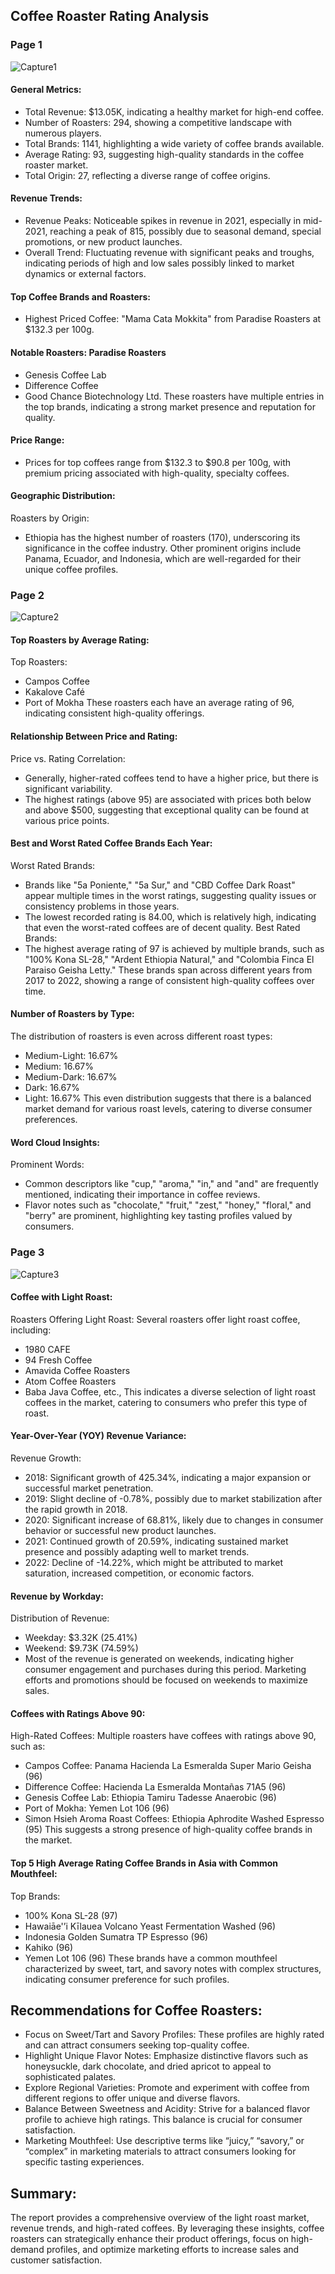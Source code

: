 ## Coffee Roaster Rating Analysis 
### Page 1
![Capture1](https://github.com/utkarsh-bhadauria/Project/blob/main/Coffee%20Brand%20Review%20Analysis/media/Capture%201.PNG)
#### General Metrics:
- Total Revenue: $13.05K, indicating a healthy market for high-end coffee.
- Number of Roasters: 294, showing a competitive landscape with numerous players.
- Total Brands: 1141, highlighting a wide variety of coffee brands available.
- Average Rating: 93, suggesting high-quality standards in the coffee roaster market.
- Total Origin: 27, reflecting a diverse range of coffee origins.
#### Revenue Trends:
- Revenue Peaks: Noticeable spikes in revenue in 2021, especially in mid-2021, reaching a peak of 815, possibly due to seasonal demand, special promotions, or new product launches.
- Overall Trend: Fluctuating revenue with significant peaks and troughs, indicating periods of high and low sales possibly linked to market dynamics or external factors.
#### Top Coffee Brands and Roasters:
- Highest Priced Coffee: "Mama Cata Mokkita" from Paradise Roasters at $132.3 per 100g.
#### Notable Roasters: Paradise Roasters
- Genesis Coffee Lab
- Difference Coffee
- Good Chance Biotechnology Ltd.
These roasters have multiple entries in the top brands, indicating a strong market presence and reputation for quality.
#### Price Range:
- Prices for top coffees range from $132.3 to $90.8 per 100g, with premium pricing associated with high-quality, specialty coffees.
#### Geographic Distribution:
Roasters by Origin:
- Ethiopia has the highest number of roasters (170), underscoring its significance in the coffee industry.
Other prominent origins include Panama, Ecuador, and Indonesia, which are well-regarded for their unique coffee profiles.

### Page 2
![Capture2](https://github.com/utkarsh-bhadauria/Project/blob/main/Coffee%20Brand%20Review%20Analysis/media/Capture%202.PNG)
#### Top Roasters by Average Rating:
Top Roasters:
- Campos Coffee
- Kakalove Café
- Port of Mokha
These roasters each have an average rating of 96, indicating consistent high-quality offerings.

#### Relationship Between Price and Rating:
Price vs. Rating Correlation:
- Generally, higher-rated coffees tend to have a higher price, but there is significant variability.
- The highest ratings (above 95) are associated with prices both below and above $500, suggesting that exceptional quality can be found at various price points.

#### Best and Worst Rated Coffee Brands Each Year:
Worst Rated Brands:
- Brands like "5a Poniente," "5a Sur," and "CBD Coffee Dark Roast" appear multiple times in the worst ratings, suggesting quality issues or consistency problems in those years.
- The lowest recorded rating is 84.00, which is relatively high, indicating that even the worst-rated coffees are of decent quality.
Best Rated Brands:
- The highest average rating of 97 is achieved by multiple brands, such as "100% Kona SL-28," "Ardent Ethiopia Natural," and "Colombia Finca El Paraiso Geisha Letty."
These brands span across different years from 2017 to 2022, showing a range of consistent high-quality coffees over time.
#### Number of Roasters by Type:
The distribution of roasters is even across different roast types:
- Medium-Light: 16.67%
- Medium: 16.67%
- Medium-Dark: 16.67%
- Dark: 16.67%
- Light: 16.67%
This even distribution suggests that there is a balanced market demand for various roast levels, catering to diverse consumer preferences.
#### Word Cloud Insights:
Prominent Words:
- Common descriptors like "cup," "aroma," "in," and "and" are frequently mentioned, indicating their importance in coffee reviews.
- Flavor notes such as "chocolate," "fruit," "zest," "honey," "floral," and "berry" are prominent, highlighting key tasting profiles valued by consumers.

### Page 3  
![Capture3](https://github.com/utkarsh-bhadauria/Project/blob/main/Coffee%20Brand%20Review%20Analysis/media/Capture%203.PNG)
#### Coffee with Light Roast:
Roasters Offering Light Roast: Several roasters offer light roast coffee, including:
- 1980 CAFE
- 94 Fresh Coffee
- Amavida Coffee Roasters
- Atom Coffee Roasters
- Baba Java Coffee, etc.,
 This indicates a diverse selection of light roast coffees in the market, catering to consumers who prefer this type of roast.

#### Year-Over-Year (YOY) Revenue Variance:
Revenue Growth:
- 2018: Significant growth of 425.34%, indicating a major expansion or successful market penetration.
- 2019: Slight decline of -0.78%, possibly due to market stabilization after the rapid growth in 2018.
- 2020: Significant increase of 68.81%, likely due to changes in consumer behavior or successful new product launches.
- 2021: Continued growth of 20.59%, indicating sustained market presence and possibly adapting well to market trends.
- 2022: Decline of -14.22%, which might be attributed to market saturation, increased competition, or economic factors.

#### Revenue by Workday:
Distribution of Revenue:
- Weekday: $3.32K (25.41%)
- Weekend: $9.73K (74.59%)
- Most of the revenue is generated on weekends, indicating higher consumer engagement and purchases during this period. Marketing efforts and promotions should be focused on weekends to maximize sales.

#### Coffees with Ratings Above 90:
High-Rated Coffees:
Multiple roasters have coffees with ratings above 90, such as:
- Campos Coffee: Panama Hacienda La Esmeralda Super Mario Geisha (96)
- Difference Coffee: Hacienda La Esmeralda Montañas 71A5 (96)
- Genesis Coffee Lab: Ethiopia Tamiru Tadesse Anaerobic (96)
- Port of Mokha: Yemen Lot 106 (96)
- Simon Hsieh Aroma Roast Coffees: Ethiopia Aphrodite Washed Espresso (95)
This suggests a strong presence of high-quality coffee brands in the market.

#### Top 5 High Average Rating Coffee Brands in Asia with Common Mouthfeel:
Top Brands:
- 100% Kona SL-28 (97)
- Hawaiāe'’i Kīlauea Volcano Yeast Fermentation Washed (96)
- Indonesia Golden Sumatra TP Espresso (96)
- Kahiko (96)
- Yemen Lot 106 (96)
These brands have a common mouthfeel characterized by sweet, tart, and savory notes with complex structures, indicating consumer preference for such profiles.

## Recommendations for Coffee Roasters:
- Focus on Sweet/Tart and Savory Profiles: These profiles are highly rated and can attract consumers seeking top-quality coffee.
- Highlight Unique Flavor Notes: Emphasize distinctive flavors such as honeysuckle, dark chocolate, and dried apricot to appeal to sophisticated palates.
- Explore Regional Varieties: Promote and experiment with coffee from different regions to offer unique and diverse flavors.
- Balance Between Sweetness and Acidity: Strive for a balanced flavor profile to achieve high ratings. This balance is crucial for consumer satisfaction.
- Marketing Mouthfeel: Use descriptive terms like “juicy,” “savory,” or “complex” in marketing materials to attract consumers looking for specific tasting experiences.

## Summary:
The report provides a comprehensive overview of the light roast market, revenue trends, and high-rated coffees. By leveraging these insights, coffee roasters can strategically enhance their product offerings, focus on high-demand profiles, and optimize marketing efforts to increase sales and customer satisfaction.
